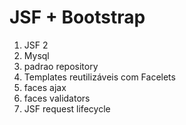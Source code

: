 # JSF + Bootstrap



1. JSF 2
2. Mysql
3. padrao repository
4. Templates reutilizáveis com Facelets
5. faces ajax
6. faces validators
7. JSF request lifecycle

